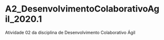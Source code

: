 # A2_DesenvolvimentoColaborativoAgil_2020.1
Atividade 02 da disciplina de Desenvolvimento Colaborativo Ágil
